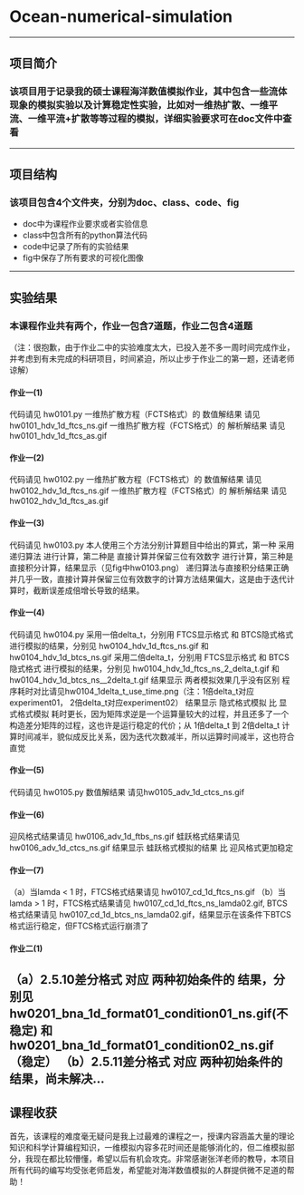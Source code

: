 # Ocean-numerical-simulation
---
## 项目简介
### 该项目用于记录我的硕士课程海洋数值模拟作业，其中包含一些流体现象的模拟实验以及计算稳定性实验，比如对一维热扩散、一维平流、一维平流+扩散等等过程的模拟，详细实验要求可在doc文件中查看
---
## 项目结构
### 该项目包含4个文件夹，分别为doc、class、code、fig
- doc中为课程作业要求或者实验信息
- class中包含所有的python算法代码
- code中记录了所有的实验结果
- fig中保存了所有要求的可视化图像
---
## 实验结果
### 本课程作业共有两个，作业一包含7道题，作业二包含4道题
（注：很抱歉，由于作业二中的实验难度太大，已投入差不多一周时间完成作业，并考虑到有未完成的科研项目，时间紧迫，所以止步于作业二的第一题，还请老师谅解）

#### 作业一(1)
代码请见 hw0101.py
一维热扩散方程（FCTS格式）的 数值解结果 请见hw0101_hdv_1d_ftcs_ns.gif
一维热扩散方程（FCTS格式）的 解析解结果 请见hw0101_hdv_1d_ftcs_as.gif

#### 作业一(2)
代码请见 hw0102.py
一维热扩散方程（FCTS格式）的 数值解结果 请见hw0102_hdv_1d_ftcs_ns.gif
一维热扩散方程（FCTS格式）的 解析解结果 请见hw0102_hdv_1d_ftcs_as.gif

#### 作业一(3)
代码请见 hw0103.py
本人使用三个方法分别计算题目中给出的算式，第一种 采用递归算法 进行计算，第二种是 直接计算并保留三位有效数字 进行计算，第三种是直接积分计算，结果显示（见fig中hw0103.png） 递归算法与直接积分结果正确并几乎一致，直接计算并保留三位有效数字的计算方法结果偏大，这是由于迭代计算时，截断误差成倍增长导致的结果。

#### 作业一(4)
代码请见 hw0104.py
采用一倍delta_t，分别用 FTCS显示格式 和 BTCS隐式格式 进行模拟的结果，分别见 hw0104_hdv_1d_ftcs_ns.gif 和 hw0104_hdv_1d_btcs_ns.gif
采用二倍delta_t，分别用 FTCS显示格式 和 BTCS隐式格式 进行模拟的结果，分别见 hw0104_hdv_1d_ftcs_ns_2_delta_t.gif 和 hw0104_hdv_1d_btcs_ns__2delta_t.gif
结果显示 两者模拟效果几乎没有区别
程序耗时对比请见hw0104_1delta_t_use_time.png（注：1倍delta_t对应experiment01， 2倍delta_t对应experiment02）
结果显示 隐式格式模拟 比 显式格式模拟 耗时更长，因为矩阵求逆是一个运算量较大的过程，并且还多了一个构造差分矩阵的过程，这也许是运行稳定的代价；从 1倍delta_t 到 2倍delta_t 计算时间减半，貌似成反比关系，因为迭代次数减半，所以运算时间减半，这也符合直觉

#### 作业一(5)
代码请见 hw0105.py
数值解结果 请见hw0105_adv_1d_ctcs_ns.gif

#### 作业一(6)
迎风格式结果请见 hw0106_adv_1d_ftbs_ns.gif
蛙跃格式结果请见 hw0106_adv_1d_ctcs_ns.gif
结果显示 蛙跃格式模拟的结果 比 迎风格式更加稳定

#### 作业一(7)
（a）当lamda < 1 时，FTCS格式结果请见 hw0107_cd_1d_ftcs_ns.gif
（b）当lamda > 1 时，FTCS格式结果请见 hw0107_cd_1d_ftcs_ns_lamda02.gif, BTCS格式结果请见 hw0107_cd_1d_btcs_ns_lamda02.gif，结果显示在该条件下BTCS格式运行稳定，但FTCS格式运行崩溃了

#### 作业二(1)
（a）2.5.10差分格式 对应 两种初始条件的 结果，分别见 hw0201_bna_1d_format01_condition01_ns.gif(不稳定) 和 hw0201_bna_1d_format01_condition02_ns.gif（稳定）
（b）2.5.11差分格式 对应 两种初始条件的 结果，尚未解决...
---
## 课程收获
首先，该课程的难度毫无疑问是我上过最难的课程之一，授课内容涵盖大量的理论知识和科学计算编程知识，一维模拟内容多花时间还是能够消化的，但二维模拟部分，我现在都比较懵懂，希望以后有机会攻克。非常感谢张洋老师的教导，本项目所有代码的编写均受张老师启发，希望能对海洋数值模拟的人群提供微不足道的帮助！
